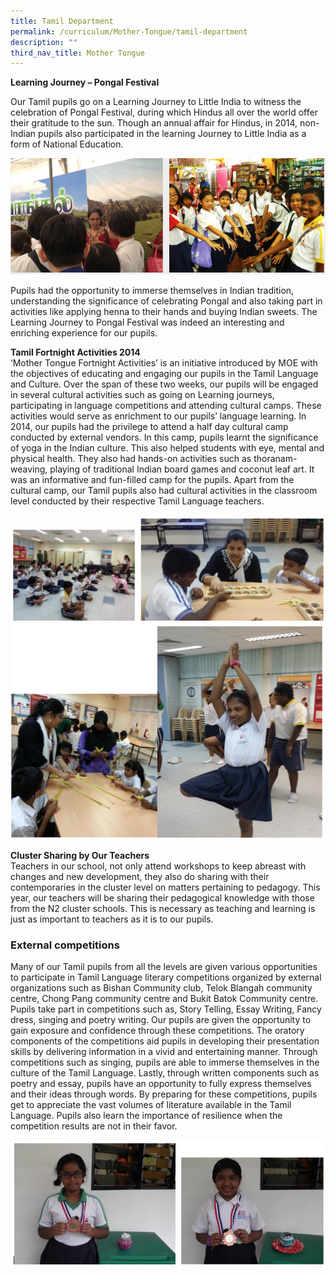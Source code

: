 ```yaml
---
title: Tamil Department
permalink: /curriculum/Mother-Tongue/tamil-department
description: ""
third_nav_title: Mother Tongue
---
```

**Learning Journey – Pongal Festival**

Our Tamil pupils go on a Learning Journey to Little India to witness the celebration of Pongal Festival, during which Hindus all over the world offer their gratitude to the sun. Though an annual affair for Hindus, in 2014, non-Indian pupils also participated in the learning Journey to Little India as a form of National Education.

![](/images/tl1.png)

Pupils had the opportunity to immerse themselves in Indian tradition, understanding the significance of celebrating Pongal and also taking part in activities like applying henna to their hands and buying Indian sweets. The Learning Journey to Pongal Festival was indeed an interesting and enriching experience for our pupils.

**Tamil Fortnight Activities 2014**  <br>
‘Mother Tongue Fortnight Activities’ is an initiative introduced by MOE with the objectives of educating and engaging our pupils in the Tamil Language and Culture. Over the span of these two weeks, our pupils will be engaged in several cultural activities such as going on Learning journeys, participating in language competitions and attending cultural camps. These activities would serve as enrichment to our pupils’ language learning. In 2014, our pupils had the privilege to attend a half day cultural camp conducted by external vendors. In this camp, pupils learnt the significance of yoga in the Indian culture. This also helped students with eye, mental and physical health. They also had hands-on activities such as thoranam- weaving, playing of traditional Indian board games and coconut leaf art. It was an informative and fun-filled camp for the pupils. Apart from the cultural camp, our Tamil pupils also had cultural activities in the classroom level conducted by their respective Tamil Language teachers.

![](/images/tl2.png)
![](/images/tl3.png)

**Cluster Sharing by Our Teachers**  <br>
Teachers in our school, not only attend workshops to keep abreast with changes and new development, they also do sharing with their contemporaries in the cluster level on matters pertaining to pedagogy. This year, our teachers will be sharing their pedagogical knowledge with those from the N2 cluster schools. This is necessary as teaching and learning is just as important to teachers as it is to our pupils.

### External competitions

Many of our Tamil pupils from all the levels are given various opportunities to participate in Tamil Language literary competitions organized by external organizations such as Bishan Community club, Telok Blangah community centre, Chong Pang community centre and Bukit Batok Community centre. Pupils take part in competitions such as, Story Telling, Essay Writing, Fancy dress, singing and poetry writing. Our pupils are given the opportunity to gain exposure and confidence through these competitions. The oratory components of the competitions aid pupils in developing their presentation skills by delivering information in a vivid and entertaining manner. Through competitions such as singing, pupils are able to immerse themselves in the culture of the Tamil Language. Lastly, through written components such as poetry and essay, pupils have an opportunity to fully express themselves and their ideas through words. By preparing for these competitions, pupils get to appreciate the vast volumes of literature available in the Tamil Language. Pupils also learn the importance of resilience when the competition results are not in their favor.

![](/images/tl4.png)